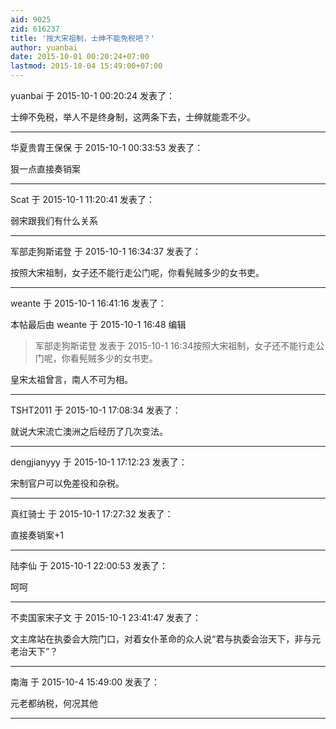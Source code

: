 ```yaml
---
aid: 9025
zid: 616237
title: '按大宋祖制，士绅不能免税吧？'
author: yuanbai
date: 2015-10-01 00:20:24+07:00
lastmod: 2015-10-04 15:49:00+07:00
---
```


yuanbai 于 2015-10-1 00:20:24 发表了：

士绅不免税，举人不是终身制，这两条下去，士绅就能乖不少。

---------

华夏贵胄王保保 于 2015-10-1 00:33:53 发表了：

狠一点直接奏销案

---------

Scat 于 2015-10-1 11:20:41 发表了：

弱宋跟我们有什么关系

---------

军部走狗斯诺登 于 2015-10-1 16:34:37 发表了：

按照大宋祖制，女子还不能行走公门呢，你看髡贼多少的女书吏。

---------

weante 于 2015-10-1 16:41:16 发表了：

本帖最后由 weante 于 2015-10-1 16:48 编辑 


> 
> 军部走狗斯诺登 发表于 2015-10-1 16:34按照大宋祖制，女子还不能行走公门呢，你看髡贼多少的女书吏。



皇宋太祖曾言，南人不可为相。

---------

TSHT2011 于 2015-10-1 17:08:34 发表了：

就说大宋流亡澳洲之后经历了几次变法。

---------

dengjianyyy 于 2015-10-1 17:12:23 发表了：

宋制官户可以免差役和杂税。

---------

真红骑士 于 2015-10-1 17:27:32 发表了：

直接奏销案+1

---------

陆李仙 于 2015-10-1 22:00:53 发表了：

呵呵

---------

不卖国家宋子文 于 2015-10-1 23:41:47 发表了：

文主席站在执委会大院门口，对着女仆革命的众人说“君与执委会治天下，非与元老治天下”？

---------

南海 于 2015-10-4 15:49:00 发表了：

元老都纳税，何况其他

---------

